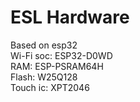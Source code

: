 # ESL Hardware  
Based on esp32  
Wi-Fi soc: ESP32-D0WD  
RAM: ESP-PSRAM64H  
Flash: W25Q128  
Touch ic: XPT2046  
